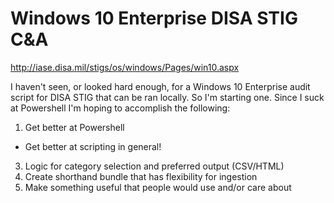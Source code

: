 # Windows 10 Enterprise DISA STIG C&amp;A

http://iase.disa.mil/stigs/os/windows/Pages/win10.aspx

I haven't seen, or looked hard enough, for a Windows 10 Enterprise audit script for DISA STIG that can be ran locally. So I'm starting one. Since I suck at Powershell I'm hoping to accomplish the following:

1. Get better at Powershell
  * Get better at scripting in general!
3. Logic for category selection and preferred output (CSV/HTML) 
4. Create shorthand bundle that has flexibility for ingestion
5. Make something useful that people would use and/or care about
